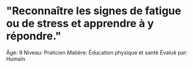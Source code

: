 # "Reconnaître les signes de fatigue ou de stress et apprendre à y répondre."

Âge: 9
Niveau: Praticien
Matière: Éducation physique et santé
Évalué par: Humain